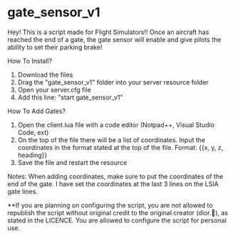 # gate_sensor_v1
Hey! This is a script made for Flight Simulators!! 
Once an aircraft has reached the end of a gate, the gate sensor will enable and give pilots the ability to set their parking brake!

How To Install? 
1) Download  the files 
2) Drag the "gate_sensor_v1" folder into your server resource folder 
3) Open your server.cfg file
4) Add this line: "start gate_sensor_v1"

How To Add Gates? 
1) Open the client.lua file with a code editor (Notpad++, Visual Studio Code, ext) 
2) On the top of the file there will be a list of coordinates. Input the coordinates in the format stated at the top of the file. Format: {{x, y, z, heading}}
3) Save the file and restart the resource 

Notes: 
When adding coordinates, make sure to put the coordinates of the end of the gate.
I have set the coordinates at the last 3 lines on the LSIA gate lines. 


**If you are planning on configuring the script, you are not allowed to republish the script without original credit to the original creator (dior.💎), as stated in the LICENCE. 
You are allowed to configure the script for personal use.
